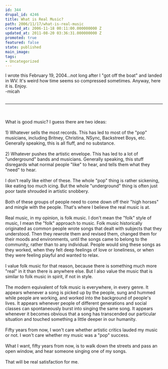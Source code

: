 ```yaml
---
id: 344
drupal_id: 4246
title: What is Real Music?
path: 2006/11/17/what-is-real-music
created_at: 2006-11-18 00:11:00.000000000 Z
updated_at: 2011-08-20 03:36:31.000000000 Z
promoted: true
featured: false
state: published
main_image: 
tags:
- Uncategorized
---
```

I wrote this February 19, 2004...not long after I "got off the boat" and landed in WV. It's weird how time seems so compressed sometimes. Anyway, here it is. Enjoy.<br />-micah<br /><br /><hr /><br /><br />What is good music? I guess there are two ideas:<br /><br />1) Whatever sells the most records. This has led to most of the "pop" musicians, including Britney, Christina, NSync, Backstreet Boys, etc. Generally speaking, this is all fluff, and no substance.<br /><br />2) Whatever pushes the artistic envelope. This has led to a lot of "underground" bands and musicians. Generally speaking, this stuff disregards what normal people "like" to hear, and tells them what they "need" to hear.<br /><br />I don't really like either of these. The whole "pop" thing is rather sickening, like eating too much icing. But the whole "underground" thing is often just poor taste shrouded in artistic snobbery.<br /><br />Both of these groups of people need to come down off their "high horses" and mingle with the people. That's where I believe the real music is at.<br /><br />Real music, in my opinion, is folk music. I don't mean the "folk" style of music, I mean the "folk" approach to music. Folk music historically originated as common people wrote songs that dealt with subjects that they understood. Then they rewrote them and revised them, changed them for their moods and environments, until the songs came to belong to the community, rather than to any individual. People would sing these songs as they worked, when they felt deep feelings of love or loneliness, or when they were feeling playful and wanted to relax.<br /><br />I value folk music for that reason, because there is something much more "real" in it than there is anywhere else. But I also value the music that is similar to folk music in spirit, if not in style.<br /><br />The modern equivalent of folk music is everywhere, in every genre. It appears whenever a song is picked up by the people, sung and hummed while people are working, and worked into the background of people's lives. It appears whenever people of different generations and social classes can spontaneously burst into singing the same song. It appears whenever it becomes obvious that a song has transcended our particular situation and touched something a little deeper in our humanity.<br /><br />Fifty years from now, I won't care whether artistic critics lauded my music or not. I won't care whether my music was a "pop" success.<br /><br />What I want, fifty years from now, is to walk down the streets and pass an open window, and hear someone singing one of my songs.<br /><br />That will be real satisfaction for me.
